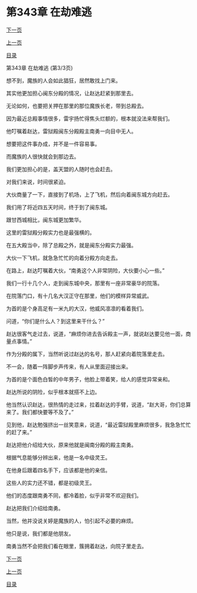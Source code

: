 <h1>第343章    在劫难逃</h1>
            <div><p><a href="./1029_%E7%AC%AC344%E7%AB%A0_%E9%87%91%E4%B8%9D%E8%9B%8A.md">下一页</a></p><p><a href="./1027_%E7%AC%AC343%E7%AB%A0_%E5%9C%A8%E5%8A%AB%E9%9A%BE%E9%80%83.md">上一页</a></p><p><a href="../">目录</a></p></div>
            <div><p>第343章    在劫难逃 (第3/3页)</p><p>想不到，魔族的人会如此猖狂，居然敢找上门来。</p><p>其实他更加担心闽东分殿的情况，让赵达赶紧到那里去。</p><p>无论如何，也要把关押在那里的那位魔族长老，带到总殿去。</p><p>因为最近总殿事情很多，雷宇扬忙得焦头烂额的，根本就没法来帮我们。</p><p>他叮嘱着赵达，雷狱殿闽东分殿殿主南勇一向目中无人。</p><p>想要把这件事办成，并不是一件容易事。</p><p>而魔族的人很快就会到那边去。</p><p>我们更加担心的是，盖天盟的人随时也会赶去。</p><p>对我们来说，时间很紧迫。</p><p>大伙商量了一下，直接到了机场，上了飞机，然后向着闽东城方向赶去。</p><p>我们用了将近四五天时间，终于到了闽东城。</p><p>跟甘西城相比，闽东城更加繁华。</p><p>这里的雷狱殿分殿实力也是最强横的。</p><p>在五大殿当中，除了总殿之外，就是闽东分殿实力最强。</p><p>大伙一下飞机，就急急忙忙的向着分殿方向走去。</p><p>在路上，赵达叮嘱着大伙，“南勇这个人非常阴险，大伙要小心一些。”</p><p>我们一行十几个人，走到闽东城中央，那里有一座非常豪华的院落。</p><p>在院落门口，有十几名大汉正守在那里，他们的模样异常威武。</p><p>为首的是个身高足有一米九的大汉，他威风凛凛的看着我们。</p><p>问道，“你们是什么人？到这里来干什么？”</p><p>赵达很客气走过去，说道，“麻烦你进去告诉殿主一声，就说赵达要见他一面，商量点事情。”</p><p>作为分殿的属下，当然听说过赵达的名号，那人赶紧向着院落里走去。</p><p>不一会，随着一阵脚步声传来，有人从里面迎接出来。</p><p>为首的是个面色白皙的中年男子，他脸上带着笑，给人的感觉异常亲和。</p><p>赵达所说的阴险，似乎根本就搭不上边。</p><p>他当然认识赵达，很热情的走过来，拉着赵达的手臂，说道，“赵大哥，你们总算来了。我们都快要等不及了。”</p><p>见到他，赵达勉强挤出一丝笑意来，说道，“最近雷狱殿里麻烦很多，我急急忙忙的赶了来。”</p><p>赵达把他介绍给大伙，原来他就是闽南分殿的殿主南勇。</p><p>根据气息能够分辨出来，他是一名中级灵王。</p><p>在他身后跟着四名手下，应该都是他的亲信。</p><p>这些人的实力还不错，都是初级灵王。</p><p>他们的态度跟南勇不同，都冷着脸，似乎非常不欢迎我们。</p><p>赵达把我们介绍给南勇。</p><p>当然，他并没说关婷是魔族的人，怕引起不必要的麻烦。</p><p>他只是说，我们都是他朋友。</p><p>南勇当然不会把我们看在眼里，簇拥着赵达，向院子里走去。</p></div>
            <div><p><a href="./1029_%E7%AC%AC344%E7%AB%A0_%E9%87%91%E4%B8%9D%E8%9B%8A.md">下一页</a></p><p><a href="./1027_%E7%AC%AC343%E7%AB%A0_%E5%9C%A8%E5%8A%AB%E9%9A%BE%E9%80%83.md">上一页</a></p><p><a href="../">目录</a></p></div>